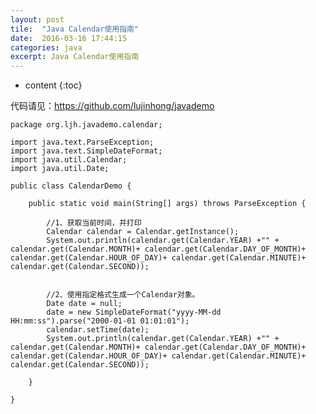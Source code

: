 ```yaml
---
layout: post
tile:  "Java Calendar使用指南"
date:  2016-03-16 17:44:15
categories: java 
excerpt: Java Calendar使用指南
---
```


* content
{:toc}



代码请见：https://github.com/lujinhong/javademo

	package org.ljh.javademo.calendar;
	
	import java.text.ParseException;
	import java.text.SimpleDateFormat;
	import java.util.Calendar;
	import java.util.Date;
	
	public class CalendarDemo {
	
		public static void main(String[] args) throws ParseException {
			
			//1、获取当前时间，并打印
			Calendar calendar = Calendar.getInstance(); 
			System.out.println(calendar.get(Calendar.YEAR) +"" + calendar.get(Calendar.MONTH)+ calendar.get(Calendar.DAY_OF_MONTH)+ calendar.get(Calendar.HOUR_OF_DAY)+ calendar.get(Calendar.MINUTE)+  calendar.get(Calendar.SECOND));
			
			
			//2、使用指定格式生成一个Calendar对象。
			Date date = null;
			date = new SimpleDateFormat("yyyy-MM-dd HH:mm:ss").parse("2000-01-01 01:01:01");
			calendar.setTime(date);
			System.out.println(calendar.get(Calendar.YEAR) +"" + calendar.get(Calendar.MONTH)+ calendar.get(Calendar.DAY_OF_MONTH)+ calendar.get(Calendar.HOUR_OF_DAY)+ calendar.get(Calendar.MINUTE)+  calendar.get(Calendar.SECOND));
	
		}
	
	}

